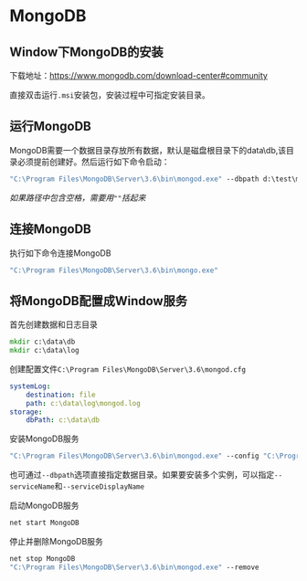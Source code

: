 # MongoDB

## Window下MongoDB的安装

下载地址：https://www.mongodb.com/download-center#community

直接双击运行`.msi`安装包，安装过程中可指定安装目录。

## 运行MongoDB

MongoDB需要一个数据目录存放所有数据，默认是磁盘根目录下的data\db,该目录必须提前创建好。然后运行如下命令启动：

```bat
"C:\Program Files\MongoDB\Server\3.6\bin\mongod.exe" --dbpath d:\test\mongodb\data
```

*如果路径中包含空格，需要用`""`括起来*

## 连接MongoDB

执行如下命令连接MongoDB

```bat
"C:\Program Files\MongoDB\Server\3.6\bin\mongo.exe"
```

## 将MongoDB配置成Window服务

首先创建数据和日志目录

```bat
mkdir c:\data\db
mkdir c:\data\log
```

创建配置文件`C:\Program Files\MongoDB\Server\3.6\mongod.cfg`

```yml
systemLog:
    destination: file
    path: c:\data\log\mongod.log
storage:
    dbPath: c:\data\db
```

安装MongoDB服务

```bat
"C:\Program Files\MongoDB\Server\3.6\bin\mongod.exe" --config "C:\Program Files\MongoDB\Server\3.6\mongod.cfg" --install
```

也可通过`--dbpath`选项直接指定数据目录。如果要安装多个实例，可以指定`--serviceName`和`--serviceDisplayName`

启动MongoDB服务

```bat
net start MongoDB
```

停止并删除MongoDB服务

```bat
net stop MongoDB
"C:\Program Files\MongoDB\Server\3.6\bin\mongod.exe" --remove
```